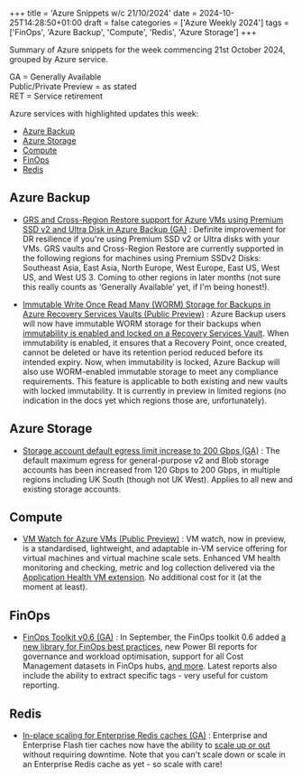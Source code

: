 +++
title = 'Azure Snippets w/c 21/10/2024'
date = 2024-10-25T14:28:50+01:00
draft = false
categories = ['Azure Weekly 2024']
tags = ['FinOps', 'Azure Backup', 'Compute', 'Redis', 'Azure Storage']
+++

Summary of Azure snippets for the week commencing 21st October 2024, grouped by Azure service.

GA = Generally Available  
Public/Private Preview = as stated  
RET = Service retirement

Azure services with highlighted updates this week:

- [Azure Backup](#azure-backup)
- [Azure Storage](#azure-storage)
- [Compute](#compute)
- [FinOps](#finops)
- [Redis](#redis)

## Azure Backup

- [GRS and Cross-Region Restore support for Azure VMs using Premium SSD v2 and Ultra Disk in Azure Backup (GA)](https://azure.microsoft.com/en-us/updates/v2/AzBackupGrsForPv2Ultra) : Definite improvement for DR resilience if you're using Premium SSD v2 or Ultra disks with your VMs. GRS vaults and Cross-Region Restore are currently supported in the following regions for machines using Premium SSDv2 Disks: Southeast Asia, East Asia, North Europe, West Europe, East US, West US, and West US 3. Coming to other regions in later months (not sure this really counts as 'Generally Available' yet, if I'm being honest!).

- [Immutable Write Once Read Many (WORM) Storage for Backups in Azure Recovery Services Vaults (Public Preview)](https://azure.microsoft.com/en-us/updates/v2/Immutable-WORM-Storage-for-Backups-in-Azure-Recovery-Services-Vaults) : Azure Backup users will now have immutable WORM storage for their backups when [immutability is enabled and locked on a Recovery Services Vault](https://learn.microsoft.com/en-us/azure/backup/backup-azure-immutable-vault-concept?tabs=recovery-services-vault). When immutability is enabled, it ensures that a Recovery Point, once created, cannot be deleted or have its retention period reduced before its intended expiry. Now, when immutability is locked, Azure Backup will also use WORM-enabled immutable storage to meet any compliance requirements. This feature is applicable to both existing and new vaults with locked immutability. It is currently in preview in limited regions (no indication in the docs yet which regions those are, unfortunately). 

## Azure Storage

- [Storage account default egress limit increase to 200 Gbps (GA)](https://azure.microsoft.com/en-us/updates/v2/Storage-account-default-egress-limit-increase-to-200-Gbps) : The default maximum egress for general-purpose v2 and Blob storage accounts has been increased from 120 Gbps to 200 Gbps, in multiple regions including UK South (though not UK West). Applies to all new and existing storage accounts.

## Compute

- [VM Watch for Azure VMs (Public Preview)](https://azure.microsoft.com/en-us/updates/v2/VM-watch-on-Azure-VMs) : VM watch, now in preview, is a standardised, lightweight, and adaptable in-VM service offering for virtual machines and virtual machine scale sets. Enhanced VM health monitoring and checking, metric and log collection delivered via the [Application Health VM extension](https://learn.microsoft.com/en-us/azure/virtual-machines/extensions/health-extension?tabs=rest-api). No additional cost for it (at the moment at least).

## FinOps

- [FinOps Toolkit v0.6 (GA)](https://azure.microsoft.com/en-us/updates/v2/FinOps-toolkit-0-6-September-2024) : In September, the FinOps toolkit 0.6 added [a new library for FinOps best practices](https://techcommunity.microsoft.com/t5/finops-blog/unlocking-azure-savings-introducing-the-finops-best-practices/ba-p/4261450), new Power BI reports for governance and workload optimisation, support for all Cost Management datasets in FinOps hubs, [and more](https://techcommunity.microsoft.com/t5/finops-blog/what-s-new-in-finops-toolkit-0-6-september-2024/ba-p/4266301). Latest reports also include the ability to extract specific tags - very useful for custom reporting.

## Redis

- [In-place scaling for Enterprise Redis caches (GA)](https://azure.microsoft.com/en-us/updates/v2/In-place-scaling-for-Enterprise-caches) : Enterprise and Enterprise Flash tier caches now have the ability to [scale up or out](https://learn.microsoft.com/en-gb/azure/azure-cache-for-redis/cache-how-to-scale?tabs=scale-up-and-down-with-basic-standard-and-premium#how-to-scale-up-and-out---enterprise-and-enterprise-flash-tiers) without requiring downtime. Note that you can't scale down or scale in an Enterprise Redis cache as yet - so scale with care!
